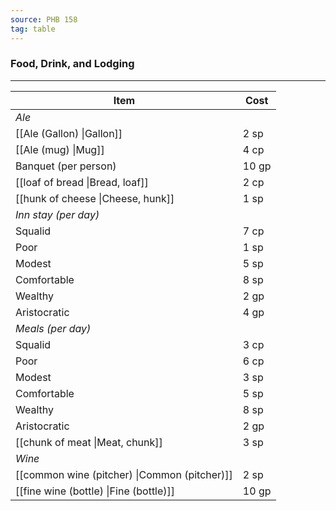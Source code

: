 ```yaml
---
source: PHB 158
tag: table
---
```


### Food, Drink, and Lodging
---
|Item|Cost|
|--------|--------|
|_Ale_||
|[[Ale (Gallon) \|Gallon]]|2 sp|
|[[Ale (mug) \|Mug]]|4 cp|
|Banquet (per person)|10 gp|
|[[loaf of bread \|Bread, loaf]]|2 cp|
|[[hunk of cheese \|Cheese, hunk]]|1 sp|
|_Inn stay (per day)_||
|Squalid|7 cp|
|Poor|1 sp|
|Modest|5 sp|
|Comfortable|8 sp|
|Wealthy|2 gp|
|Aristocratic|4 gp|
|_Meals (per day)_||
|Squalid|3 cp|
|Poor|6 cp|
|Modest|3 sp|
|Comfortable|5 sp|
|Wealthy|8 sp|
|Aristocratic|2 gp|
|[[chunk of meat \|Meat, chunk]]|3 sp|
|_Wine_||
|[[common wine (pitcher) \|Common (pitcher)]]|2 sp|
|[[fine wine (bottle) \|Fine (bottle)]]|10 gp|
